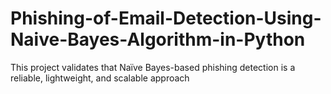 # Phishing-of-Email-Detection-Using-Naive-Bayes-Algorithm-in-Python
This project validates that Naïve Bayes-based phishing detection is a reliable, lightweight, and scalable approach

